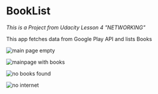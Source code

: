 # BookList
*This is a Project from Udacity Lesson 4 "NETWORKING"*

This app fetches data from Google Play API and lists Books

![main page empty](https://github.com/yazici75/BookList/blob/master/screenshots/Screenshot_1585752266.png)

![mainpage with books](https://github.com/yazici75/BookList/blob/master/screenshots/Screenshot_1585752355.png)

![no books found](https://github.com/yazici75/BookList/blob/master/screenshots/Screenshot_1585752384.png)

![no internet](https://github.com/yazici75/BookList/blob/master/screenshots/Screenshot_1585752474.png)
